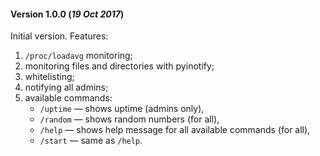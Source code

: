 #### Version 1.0.0 (_19 Oct 2017_)
Initial version. Features:
1. `/proc/loadavg` monitoring;
2. monitoring files and directories with pyinotify;
3. whitelisting;
4. notifying all admins;
5. available commands:
    * `/uptime` — shows uptime (admins only),
    * `/random` — shows random numbers (for all),
    * `/help` — shows help message for all available commands (for all),
    * `/start` — same as `/help`.
